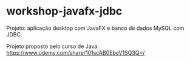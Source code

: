 # workshop-javafx-jdbc

Projeto: aplicação desktop com JavaFX e banco de dados MySQL com JDBC.

Projeto proposto pelo curso de Java: https://www.udemy.com/share/101scAB0EbeV1SQ3Q=/
